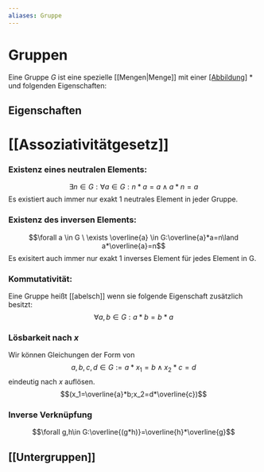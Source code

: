 ```yaml
---
aliases: Gruppe
---
```

# Gruppen
Eine Gruppe $G$ ist eine spezielle [[Mengen|Menge]] mit einer [[Abbildung]](Verknüpfung) $*$ und folgenden Eigenschaften:

## Eigenschaften
# [[Assoziativitätgesetz]]
### Existenz eines neutralen Elements: 
$$\exists n\in G:\forall a\in G: n*a=a \land a*n=a$$
Es existiert auch immer nur exakt 1 neutrales Element in jeder Gruppe.
### Existenz des inversen Elements: 
$$\forall a \in G \ \exists \overline{a} \in G:\overline{a}*a=n\land a*\overline{a}=n$$
Es exisitert auch immer nur exakt 1 inverses Element für jedes Element in G.
### Kommutativität: 
Eine Gruppe heißt [[abelsch]] wenn sie folgende Eigenschaft zusätzlich besitzt:
$$\forall a,b \in G:a*b=b*a$$
### Lösbarkeit nach $x$
Wir können Gleichungen der Form von
$$a,b,c,d\in G:=a*x_1=b\land x_2*c=d$$
eindeutig nach $x$ auflösen. 
$$(x_1=\overline{a}*b;x_2=d*\overline{c})$$
### Inverse Verknüpfung
$$\forall g,h\in G:\overline{(g*h)}=\overline{h}*\overline{g}$$

## [[Untergruppen]]